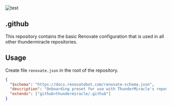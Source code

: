 ![test](https://github.com/thundermiracle/.github/workflows/test/badge.svg)

## .github

This repository contains the basic Renovate configuration that is used in all other thundermiracle repositories.

## Usage

Create file `renovate.json` in the root of the repository.

```json
{
  "$schema": "https://docs.renovatebot.com/renovate-schema.json",
  "description": "Onboarding preset for use with ThunderMiracle's repos",
  "extends": ["github>thundermiracle/.github"]
}
```

